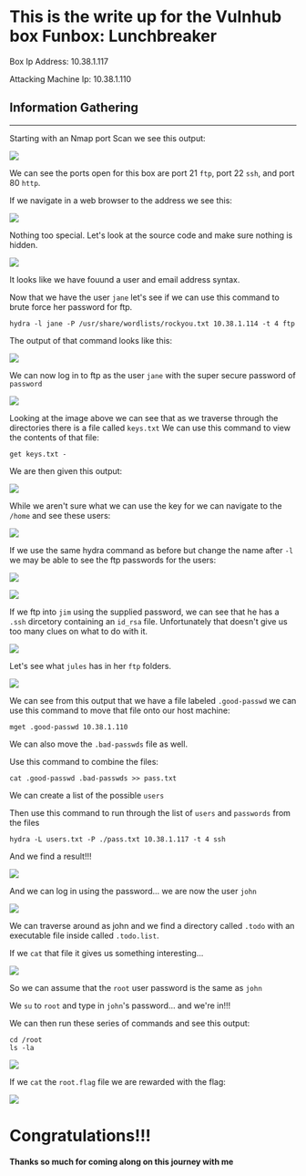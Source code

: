 # This is the write up for the Vulnhub box Funbox: Lunchbreaker

Box Ip Address: 10.38.1.117

Attacking Machine Ip: 10.38.1.110
## **Information Gathering**
---
Starting with an Nmap port Scan we see this output:

![](Images/nmap.JPG)

We can see the ports open for this box are port 21 `ftp`, port 22 `ssh`, and port 80 `http`. 

If we navigate in a web browser to the address we see this:

![](Images/117_main.JPG)

Nothing too special. Let's look at the source code and make sure nothing is hidden.

![](Images/117_source.JPG)

It looks like we have fouund a user and email address syntax.

Now that we have the user `jane` let's see if we can use this command to brute force her password for ftp.

```
hydra -l jane -P /usr/share/wordlists/rockyou.txt 10.38.1.114 -t 4 ftp
```

The output of that command looks like this:

![](Images/ftp_brute.JPG)

We can now log in to ftp as the user `jane` with the super secure password of `password`

![](Images/ftp_dirctory.JPG)

Looking at the image above we can see that as we traverse through the directories there is a file called `keys.txt`
We can use this command to view the contents of that file:

```
get keys.txt -
```

We are then given this output:

![](Images/keys_txt_content.JPG)

While we aren't sure what we can use the key for we can navigate to the `/home` and see these users:

![](Images/users.JPG)

If we use the same hydra command as before but change the name after `-l` we may be able to see the ftp passwords for the users:

![](Images/jim_ftp.JPG)

![](Images/jules_ftp.JPG)

If we ftp into `jim` using the supplied password, we can see that he has a `.ssh` dircetory containing an `id_rsa` file. Unfortunately that doesn't give us too many clues on what to do with it.

![](Images/jim_ftp_files.JPG)

Let's see what `jules` has in her `ftp` folders.

![](Images/jules_ftp_files.JPG)

We can see from this output that we have a file labeled `.good-passwd` we can use this command to move that file onto our host machine:

```
mget .good-passwd 10.38.1.110
```

We can also move the `.bad-passwds` file as well.

Use this command to combine the files:

```
cat .good-passwd .bad-passwds >> pass.txt
```

We can create a list of the possible `users`

Then use this command to run through the list of `users` and `passwords` from the files 

```
hydra -L users.txt -P ./pass.txt 10.38.1.117 -t 4 ssh
```

And we find a result!!!

![](Images/john_ssh_scan.JPG)

And we can log in using the password... we are now the user `john`

![](Images/john_ssh_login.JPG)

We can traverse around as john and we find a directory called `.todo` with an executable file inside called `.todo.list`. 

If we `cat` that file it gives us something interesting...

![](Images/john_files.JPG)

So we can assume that the `root` user password is the same as `john`

We `su` to `root` and type in `john`'s password... and we're in!!!

We can then run these series of commands and see this output:

```
cd /root
ls -la

```

![](Images/root_files.JPG)

If we `cat` the `root.flag` file we are rewarded with the flag: 

![](Images/root_flag.JPG)

# Congratulations!!!

#### Thanks so much for coming along on this journey with me